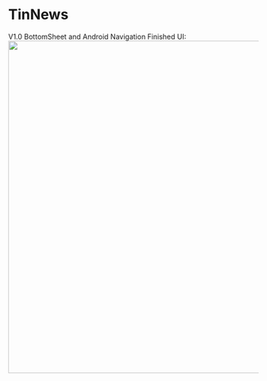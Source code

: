# TinNews

V1.0 BottomSheet and Android Navigation
Finished UI:
<img src="https://user-images.githubusercontent.com/63526490/99637832-44564780-29fa-11eb-8750-01e02725e064.png" width="670">
